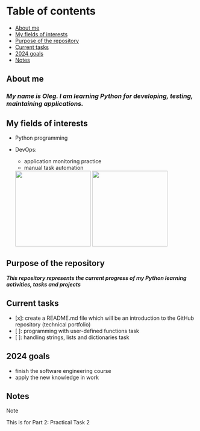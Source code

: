 # Table of contents


* [About me](#about-me)
* [My fields of interests](#my-fields-of-interests)
* [Purpose of the repository](#purpose-of-the-repository)
* [Current tasks](#current-tasks)
* [2024 goals](#2024-goals)
* [Notes](#notes)

## About me
### ***My name is Oleg. I am learning Python for developing, testing, maintaining applications.***

## My fields of interests

- Python programming
- DevOps:
   - application monitoring practice
   - manual task automation
  
  <img src="https://cdn.jsdelivr.net/gh/devicons/devicon@latest/icons/python/python-original-wordmark.svg" width="200" height="200" />
  <img src="https://previews.123rf.com/images/vectorhome/vectorhome1907/vectorhome190700579/127615654-devops-icon-vector.jpg" width="200" height="200" />

## Purpose of the repository

***This repository represents the current progress of my Python learning activities, tasks and projects*** 

## Current tasks
- [x]: create a README.md file which will be an introduction to the GitHub repository (technical portfolio)
- [ ]: programming with user-defined functions task
- [ ]: handling strings, lists and dictionaries task

## 2024 goals 

- finish the software engineering course
- apply the new knowledge in work

## Notes

> [!NOTE]
> This is for Part 2: Practical Task 2



